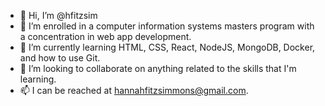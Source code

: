- 👋 Hi, I’m @hfitzsim
- 👀 I’m enrolled in a computer information systems masters program with a concentration in web app development.
- 🌱 I’m currently learning HTML, CSS, React, NodeJS, MongoDB, Docker, and how to use Git.
- 💞️ I’m looking to collaborate on anything related to the skills that I'm learning.
- 📫 I can be reached at hannahfitzsimmons@gmail.com.

<!---
hfitzsim/hfitzsim is a ✨ special ✨ repository because its `README.md` (this file) appears on your GitHub profile.
You can click the Preview link to take a look at your changes.
--->
